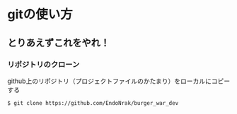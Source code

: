 # gitの使い方

## とりあえずこれをやれ！

### リポジトリのクローン
github上のリポジトリ（プロジェクトファイルのかたまり）をローカルにコピーする

``` terminal
$ git clone https://github.com/EndoNrak/burger_war_dev

```
